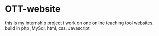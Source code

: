 # OTT-website
this is my internship project i work on one online teaching tool websites. build in php ,MySql, html, css, Javascript
